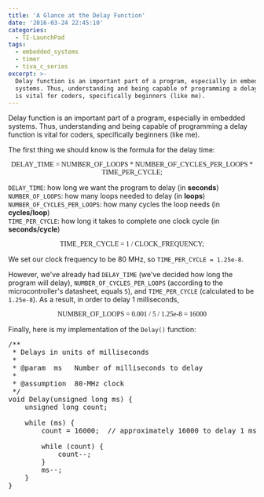 ```yaml
---
title: 'A Glance at the Delay Function'
date: '2016-03-24 22:45:10'
categories:
  - TI-LaunchPad
tags:
  - embedded_systems
  - timer
  - tiva_c_series
excerpt: >-
  Delay function is an important part of a program, especially in embedded
  systems. Thus, understanding and being capable of programming a delay function
  is vital for coders, specifically beginners (like me).
---
```


Delay function is an important part of a program, especially in embedded systems. Thus, understanding and being capable of programming a delay function is vital for coders, specifically beginners (like me).

The first thing we should know is the formula for the delay time:

<p align="center">
  <font face="consolas">
    DELAY_TIME = NUMBER_OF_LOOPS * NUMBER_OF_CYCLES_PER_LOOPS * TIME_PER_CYCLE;
  </font>
</p>

`DELAY_TIME`: how long we want the program to delay (in **seconds**)<br>
`NUMBER_OF_LOOPS`: how many loops needed to delay (in **loops**)<br>
`NUMBER_OF_CYCLES_PER_LOOPS`: how many cycles the loop needs (in **cycles/loop**)<br>
`TIME_PER_CYCLE`: how long it takes to complete one clock cycle (in **seconds/cycle**)

<p align="center">
  <font face="consolas">
    TIME_PER_CYCLE = 1 / CLOCK_FREQUENCY;
  </font>
</p>

We set our clock frequency to be 80 MHz, so `TIME_PER_CYCLE = 1.25e-8`.

However, we've already had `DELAY_TIME` (we've decided how long the program will delay), `NUMBER_OF_CYCLES_PER_LOOPS` (according to the microcontroller's datasheet, equals `5`), and `TIME_PER_CYCLE` (calculated to be `1.25e-8`). As a result, in order to delay 1 milliseconds,

<p align="center">
  <font face="consolas">
    NUMBER_OF_LOOPS = 0.001 / 5 / 1.25e-8 = 16000
  </font>
</p>

Finally, here is my implementation of the `Delay()` function:

<pre class="prettyprint c-html">
/**
 * Delays in units of milliseconds
 *
 * @param  ms   Number of milliseconds to delay
 *
 * @assumption  80-MHz clock
 */
void Delay(unsigned long ms) {
    unsigned long count;

    while (ms) {
        count = 16000;  // approximately 16000 to delay 1 ms

        while (count) {
            count--;
        }
        ms--;
    }
}
</pre>
